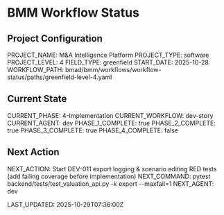 # BMM Workflow Status

## Project Configuration

PROJECT_NAME: M&A Intelligence Platform
PROJECT_TYPE: software
PROJECT_LEVEL: 4
FIELD_TYPE: greenfield
START_DATE: 2025-10-28
WORKFLOW_PATH: bmad/bmm/workflows/workflow-status/paths/greenfield-level-4.yaml

## Current State

CURRENT_PHASE: 4-Implementation
CURRENT_WORKFLOW: dev-story
CURRENT_AGENT: dev
PHASE_1_COMPLETE: true
PHASE_2_COMPLETE: true
PHASE_3_COMPLETE: true
PHASE_4_COMPLETE: false

## Next Action

NEXT_ACTION: Start DEV-011 export logging & scenario editing RED tests (add failing coverage before implementation)
NEXT_COMMAND: pytest backend/tests/test_valuation_api.py -k export --maxfail=1
NEXT_AGENT: dev

LAST_UPDATED: 2025-10-29T07:36:00Z
